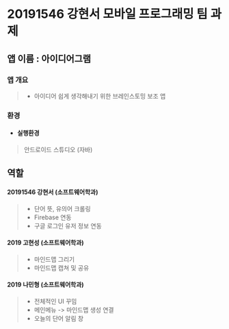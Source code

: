 # 20191546 강현서 모바일 프로그래밍 팀 과제
## 앱 이름 : 아이디어그램

### 앱 개요
> - 아이디어 쉽게 생각해내기 위한 브레인스토밍 보조 앱



### 환경

- #### 실행환경
> 안드로이드 스튜디오 (자바)



## 역할
#### 20191546 강현서 (소프트웨어학과)
> - 단어 뜻, 유의어 크롤링 
> - Firebase 연동
> - 구글 로그인 유저 정보 연동

#### 2019 고현성 (소프트웨어학과)
> - 마인드맵 그리기
> - 마인드맵 캡쳐 및 공유

#### 2019 나민형 (소프트웨어학과)
> - 전체적인 UI 꾸밈
> - 메인메뉴 -> 마인드맵 생성 연결 
> - 오늘의 단어 알림 창

